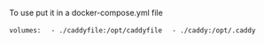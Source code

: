 To use put it in a docker-compose.yml file

`volumes:`
`  - ./caddyfile:/opt/caddyfile`
`  - ./caddy:/opt/.caddy`
